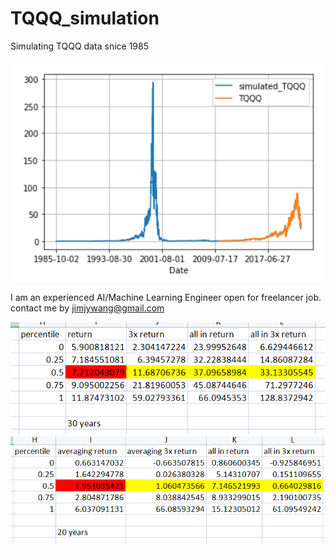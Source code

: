 # TQQQ_simulation
Simulating TQQQ data snice 1985


<img src="WeChat%20Screenshot_20220615123552.png" width="800">

I am an experienced AI/Machine Learning Engineer open for freelancer job. contact me by jimjywang@gmail.com

<img src="30%20y%20return.png" width="600">

<img src="20%20y%20return.png" width="600">
